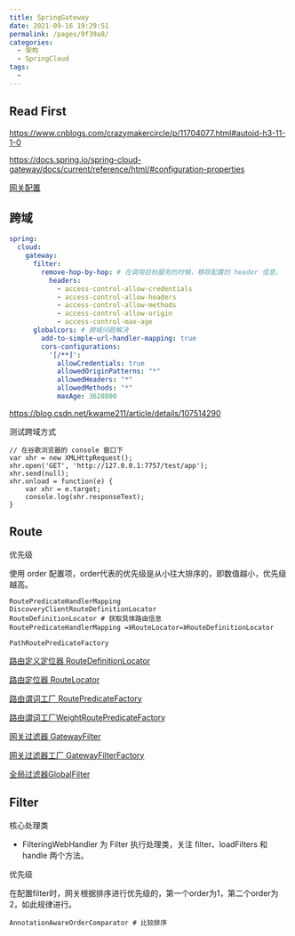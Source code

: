 ```yaml
---
title: SpringGateway
date: 2021-09-16 19:29:51
permalink: /pages/9f39a8/
categories:
  - 架构
  - SpringCloud
tags:
  - 
---
```



## Read First

https://www.cnblogs.com/crazymakercircle/p/11704077.html#autoid-h3-11-1-0

https://docs.spring.io/spring-cloud-gateway/docs/current/reference/html/#configuration-properties

[网关配置](https://docs.spring.io/spring-cloud-gateway/docs/current/reference/html/appendix.html)



## 跨域

```yaml
spring:
  cloud:
    gateway:
      filter:
        remove-hop-by-hop: # 在调用目标服务的时候，移除配置的 header 信息。
          headers:
            - access-control-allow-credentials
            - access-control-allow-headers
            - access-control-allow-methods
            - access-control-allow-origin
            - access-control-max-age
      globalcors: # 跨域问题解决
        add-to-simple-url-handler-mapping: true
        cors-configurations:
          '[/**]':
            allowCredentials: true
            allowedOriginPatterns: "*"
            allowedHeaders: "*"
            allowedMethods: "*"
            maxAge: 3628800
```

https://blog.csdn.net/kwame211/article/details/107514290

测试跨域方式

```
// 在谷歌浏览器的 console 窗口下
var xhr = new XMLHttpRequest();
xhr.open('GET', 'http://127.0.0.1:7757/test/app');
xhr.send(null);
xhr.onload = function(e) {
    var xhr = e.target;
    console.log(xhr.responseText);
}
```

## Route

优先级

使用 order 配置项，order代表的优先级是从小往大排序的，即数值越小，优先级越高。

```
RoutePredicateHandlerMapping
DiscoveryClientRouteDefinitionLocator
RouteDefinitionLocator # 获取具体路由信息
RoutePredicateHandlerMapping =》RouteLocator=》RouteDefinitionLocator

PathRoutePredicateFactory

```

[路由定义定位器 RouteDefinitionLocator](https://www.cnblogs.com/liukaifeng/p/10055869.html)

[路由定位器 RouteLocator](https://www.cnblogs.com/liukaifeng/p/10055868.html)

[路由谓词工厂 RoutePredicateFactory](https://www.cnblogs.com/liukaifeng/p/10055867.html)

[路由谓词工厂WeightRoutePredicateFactory](https://www.cnblogs.com/liukaifeng/p/10055866.html)

[网关过滤器 GatewayFilter](https://www.cnblogs.com/liukaifeng/p/10055864.html)

[网关过滤器工厂 GatewayFilterFactory](https://www.cnblogs.com/liukaifeng/p/10055863.html)

[全局过滤器GlobalFilter](https://www.cnblogs.com/liukaifeng/p/10055862.html)

## Filter

核心处理类

- FilteringWebHandler 为 Filter 执行处理类，关注 filter、loadFilters 和 handle 两个方法。

优先级

在配置filter时，网关根据排序进行优先级的，第一个order为1，第二个order为2，如此规律进行。

```
AnnotationAwareOrderComparator # 比较排序
```





